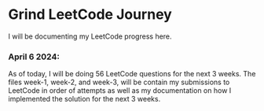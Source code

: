 # Grind LeetCode Journey

I will be documenting my LeetCode progress here.

### April 6 2024:

As of today, I will be doing 56 LeetCode questions for the next 3 weeks. The files week-1, week-2, and week-3, will be contain my submissions to LeetCode in order of attempts as well as my documentation on how I implemented the solution for the next 3 weeks.
